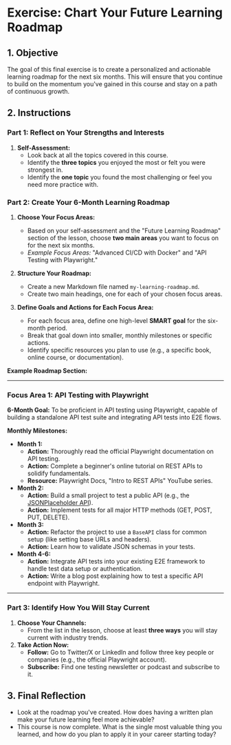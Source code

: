 # Exercise: Chart Your Future Learning Roadmap

## 1. Objective

The goal of this final exercise is to create a personalized and actionable learning roadmap for the next six months. This will ensure that you continue to build on the momentum you've gained in this course and stay on a path of continuous growth.

## 2. Instructions

### Part 1: Reflect on Your Strengths and Interests

1.  **Self-Assessment:**
    -   Look back at all the topics covered in this course.
    -   Identify the **three topics** you enjoyed the most or felt you were strongest in.
    -   Identify the **one topic** you found the most challenging or feel you need more practice with.

### Part 2: Create Your 6-Month Learning Roadmap

1.  **Choose Your Focus Areas:**
    -   Based on your self-assessment and the "Future Learning Roadmap" section of the lesson, choose **two main areas** you want to focus on for the next six months.
    -   *Example Focus Areas:* "Advanced CI/CD with Docker" and "API Testing with Playwright."

2.  **Structure Your Roadmap:**
    -   Create a new Markdown file named `my-learning-roadmap.md`.
    -   Create two main headings, one for each of your chosen focus areas.

3.  **Define Goals and Actions for Each Focus Area:**
    -   For each focus area, define one high-level **SMART goal** for the six-month period.
    -   Break that goal down into smaller, monthly milestones or specific actions.
    -   Identify specific resources you plan to use (e.g., a specific book, online course, or documentation).

**Example Roadmap Section:**

---

### **Focus Area 1: API Testing with Playwright**

**6-Month Goal:** To be proficient in API testing using Playwright, capable of building a standalone API test suite and integrating API tests into E2E flows.

**Monthly Milestones:**

-   **Month 1:**
    -   **Action:** Thoroughly read the official Playwright documentation on API testing.
    -   **Action:** Complete a beginner's online tutorial on REST APIs to solidify fundamentals.
    -   **Resource:** Playwright Docs, "Intro to REST APIs" YouTube series.
-   **Month 2:**
    -   **Action:** Build a small project to test a public API (e.g., the [JSONPlaceholder API](https://jsonplaceholder.typicode.com/)).
    -   **Action:** Implement tests for all major HTTP methods (GET, POST, PUT, DELETE).
-   **Month 3:**
    -   **Action:** Refactor the project to use a `BaseAPI` class for common setup (like setting base URLs and headers).
    -   **Action:** Learn how to validate JSON schemas in your tests.
-   **Month 4-6:**
    -   **Action:** Integrate API tests into your existing E2E framework to handle test data setup or authentication.
    -   **Action:** Write a blog post explaining how to test a specific API endpoint with Playwright.

---

### Part 3: Identify How You Will Stay Current

1.  **Choose Your Channels:**
    -   From the list in the lesson, choose at least **three ways** you will stay current with industry trends.
2.  **Take Action Now:**
    -   **Follow:** Go to Twitter/X or LinkedIn and follow three key people or companies (e.g., the official Playwright account).
    -   **Subscribe:** Find one testing newsletter or podcast and subscribe to it.

## 3. Final Reflection

-   Look at the roadmap you've created. How does having a written plan make your future learning feel more achievable?
-   This course is now complete. What is the single most valuable thing you learned, and how do you plan to apply it in your career starting today?